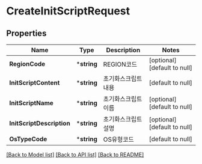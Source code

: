 # CreateInitScriptRequest

## Properties
Name | Type | Description | Notes
------------ | ------------- | ------------- | -------------
**RegionCode** | ***string** | REGION코드 | [optional] [default to null]
**InitScriptContent** | ***string** | 초기화스크립트내용 | [default to null]
**InitScriptName** | ***string** | 초기화스크립트이름 | [optional] [default to null]
**InitScriptDescription** | ***string** | 초기화스크립트설명 | [optional] [default to null]
**OsTypeCode** | ***string** | OS유형코드 | [default to null]

[[Back to Model list]](../README.md#documentation-for-models) [[Back to API list]](../README.md#documentation-for-api-endpoints) [[Back to README]](../README.md)


